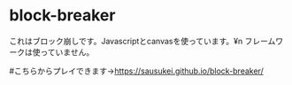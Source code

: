 # block-breaker
これはブロック崩しです。Javascriptとcanvasを使っています。¥n
フレームワークは使っていません。

#こちらからプレイできます→https://sausukei.github.io/block-breaker/
